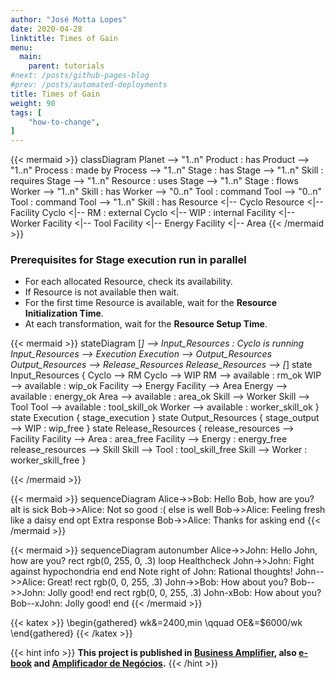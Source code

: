 ```yaml
---
author: "José Motta Lopes"
date: 2020-04-28
linktitle: Times of Gain
menu:
  main:
    parent: tutorials
#next: /posts/github-pages-blog
#prev: /posts/automated-deployments
title: Times of Gain
weight: 90
tags: [
    "how-to-change",
]
---
```



{{< mermaid >}}
classDiagram
    Planet --> "1..n" Product : has
    Product --> "1..n" Process : made by
    Process --> "1..n" Stage : has
    Stage --> "1..n" Skill : requires
    Stage --> "1..n" Resource : uses
    Stage --> "1..n" Stage : flows
    Worker --> "1..n" Skill : has
    Worker --> "0..n" Tool : command
    Tool --> "0..n" Tool : command
    Tool --> "1..n" Skill : has
    Resource <|-- Cyclo
    Resource <|-- Facility
    Cyclo <|-- RM : external
    Cyclo <|-- WIP : internal
    Facility <|-- Worker
    Facility <|-- Tool
    Facility <|-- Energy
    Facility <|-- Area
{{< /mermaid >}}

### Prerequisites for Stage execution run in parallel

- For each allocated Resource, check its availability.
- If Resource is not available then wait.
- For the first time Resource is available, wait for the **Resource Initialization Time**.
- At each transformation, wait for the **Resource Setup Time**.

{{< mermaid >}}
stateDiagram
    [*] --> Input_Resources : Cyclo is running
    Input_Resources --> Execution
    Execution --> Output_Resources
    Output_Resources --> Release_Resources
    Release_Resources --> [*]
    state Input_Resources {
        Cyclo --> RM
        Cyclo --> WIP
        RM --> available : rm_ok
        WIP --> available : wip_ok
        Facility --> Energy
        Facility --> Area
        Energy --> available : energy_ok
        Area --> available : area_ok
        Skill --> Worker
        Skill --> Tool
        Tool --> available : tool_skill_ok
        Worker --> available : worker_skill_ok
    }
    state Execution {
        stage_execution
    }
    state Output_Resources {
        stage_output --> WIP : wip_free
    }
    state Release_Resources {
        release_resources --> Facility
        Facility --> Area : area_free
        Facility --> Energy : energy_free
        release_resources --> Skill
        Skill --> Tool : tool_skill_free
        Skill --> Worker : worker_skill_free
    }


{{< /mermaid >}}

{{< mermaid >}}
sequenceDiagram
    Alice->>Bob: Hello Bob, how are you?
    alt is sick
        Bob->>Alice: Not so good :(
    else is well
        Bob->>Alice: Feeling fresh like a daisy
    end
    opt Extra response
        Bob->>Alice: Thanks for asking
    end
{{< /mermaid >}}

{{< mermaid >}}
sequenceDiagram
    autonumber
    Alice->>John: Hello John, how are you?
    rect rgb(0, 255, 0, .3)
        loop Healthcheck
            John->>John: Fight against hypochondria
        end
    end
    Note right of John: Rational thoughts!
    John-->>Alice: Great!
    rect rgb(0, 0, 255, .3)
        John->>Bob: How about you?
        Bob-->>John: Jolly good!
    end
    rect rgb(0, 0, 255, .3)
        John-xBob: How about you?
        Bob--xJohn: Jolly good!
    end
{{< /mermaid >}}

{{< katex >}}
\begin{gathered}
   wk&=2400\,min \qquad
   OE&=\$6000/wk
\end{gathered}
{{< /katex >}}

{{< hint info >}}
**This project is published in [Business Amplifier](https://www.amazon.com/Business-Amplifier-M-Sc-Motta-Lopes/dp/B083XGK14Q), also [e-book](https://www.amazon.com/Business-Amplifier-Jose-Motta-Lopes-ebook-dp-B086L6V6QY/dp/B086L6V6QY/) and [Amplificador de Negócios](https://www.amazon.com/M-Sc-Jose-Motta-Lopes/dp/8592301009).**
{{< /hint >}}
